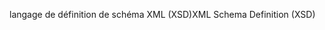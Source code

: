 <span data-ttu-id="277b9-101">langage de définition de schéma XML (XSD)</span><span class="sxs-lookup"><span data-stu-id="277b9-101">XML Schema Definition (XSD)</span></span>
